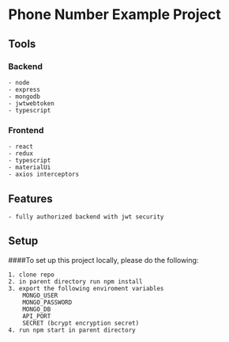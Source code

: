 # Phone Number Example Project

## Tools
### Backend
    - node
    - express
    - mongodb
    - jwtwebtoken
    - typescript
### Frontend
    - react
    - redux
    - typescript
    - materialUi
    - axios interceptors

## Features
    - fully authorized backend with jwt security


## Setup

####To set up this project locally, please do the following:

    1. clone repo
    2. in parent directory run npm install
    3. export the following enviroment variables
        MONGO_USER
        MONGO_PASSWORD
        MONGO_DB
        API_PORT
        SECRET (bcrypt encryption secret) 
    4. run npm start in parent directory